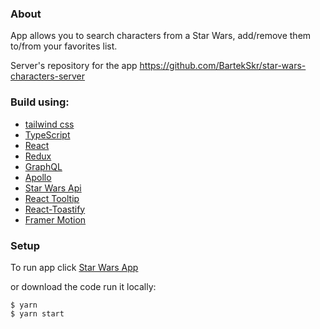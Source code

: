### About

App allows you to search characters from a Star Wars, add/remove them to/from your favorites list.

Server's repository for the app https://github.com/BartekSkr/star-wars-characters-server

### Build using:

- [tailwind css](https://tailwindcss.com)
- [TypeScript](https://www.typescriptlang.org)
- [React](https://create-react-app.dev/docs/adding-typescript)
- [Redux](https://react-redux.js.org/introduction/getting-started)
- [GraphQL](https://graphql.org)
- [Apollo](https://www.apollographql.com)
- [Star Wars Api](https://swapi.dev)
- [React Tooltip](https://www.npmjs.com/package/react-tooltip?activeTab=versions)
- [React-Toastify](https://fkhadra.github.io/react-toastify/how-to-style)
- [Framer Motion](https://www.framer.com/docs/introduction)

### Setup

To run app click [Star Wars App](https://bartek-star-wars-characters.netlify.app)

or download the code run it locally:

```
$ yarn
$ yarn start
```
